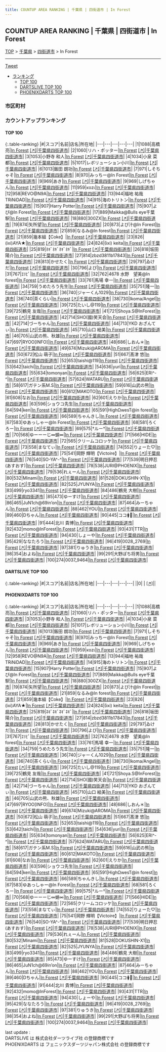 ```yaml
---
title: COUNTUP AREA RANKING | 千葉県 | 四街道市 | In Forest
---
```

## COUNTUP AREA RANKING | 千葉県 | 四街道市 | In Forest

[TOP](/darts/rank/) > [千葉県](/darts/rank/千葉県/) > [四街道市](/darts/rank/千葉県/四街道市/) > In Forest

___

<a href="https://twitter.com/share?ref_src=twsrc%5Etfw" data-text="COUNTUP AREA RANKING | 千葉県四街道市In Forest" class="twitter-share-button" data-hashtags="DARTSLIVE,PHOENIXDARTS,darts,ダーツ" data-show-count="false">Tweet</a>

* [ランキング](#カウントアップランキング)
    * [TOP 100](#top-100)
    * [DARTSLIVE TOP 100](#dartslive-top-100)
    * [PHOENIXDARTS TOP 100](#phoenixdarts-top-100)

### 市区町村

<ul>

</ul>

### カウントアップランキング

#### TOP 100



{:.table-ranking}
|#|スコア|名前|店名|所在地|
|---|---|---|---|---|
|1|1088|<span class="rank-name-pd"><span class="pro-icon-pd"></span>高橋  亮</span>|<a href="/darts/rank/shops/9946.html">In Forest</a> <a href="https://vs.phoenixdarts.com/jp/shop/shopDetailInfo/s_9946?s_seq=9946">[↗]</a>|<a href="/darts/rank/千葉県/四街道市">千葉県四街道市</a>|
|2|1060|<span class="rank-name-pd">リハ・ポッター</span>|<a href="/darts/rank/shops/9946.html">In Forest</a> <a href="https://vs.phoenixdarts.com/jp/shop/shopDetailInfo/s_9946?s_seq=9946">[↗]</a>|<a href="/darts/rank/千葉県/四街道市">千葉県四街道市</a>|
|3|1053|<span class="rank-name-pd"><span class="pro-icon-pd"></span>小野寺 和人</span>|<a href="/darts/rank/shops/9946.html">In Forest</a> <a href="https://vs.phoenixdarts.com/jp/shop/shopDetailInfo/s_9946?s_seq=9946">[↗]</a>|<a href="/darts/rank/千葉県/四街道市">千葉県四街道市</a>|
|4|1034|<span class="rank-name-pd"><span class="pro-icon-pd"></span>小泉 菜都</span>|<a href="/darts/rank/shops/9946.html">In Forest</a> <a href="https://vs.phoenixdarts.com/jp/shop/shopDetailInfo/s_9946?s_seq=9946">[↗]</a>|<a href="/darts/rank/千葉県/四街道市">千葉県四街道市</a>|
|5|1017|<span class="rank-name-pd">レボリューション小川</span>|<a href="/darts/rank/shops/9946.html">In Forest</a> <a href="https://vs.phoenixdarts.com/jp/shop/shopDetailInfo/s_9946?s_seq=9946">[↗]</a>|<a href="/darts/rank/千葉県/四街道市">千葉県四街道市</a>|
|6|1013|<span class="rank-name-pd"><span class="pro-icon-pd"></span>飯田 朗功</span>|<a href="/darts/rank/shops/9946.html">In Forest</a> <a href="https://vs.phoenixdarts.com/jp/shop/shopDetailInfo/s_9946?s_seq=9946">[↗]</a>|<a href="/darts/rank/千葉県/四街道市">千葉県四街道市</a>|
|7|971|<span class="rank-name-pd">しそちゃそ</span>|<a href="/darts/rank/shops/9946.html">In Forest</a> <a href="https://vs.phoenixdarts.com/jp/shop/shopDetailInfo/s_9946?s_seq=9946">[↗]</a>|<a href="/darts/rank/千葉県/四街道市">千葉県四街道市</a>|
|8|970|<span class="rank-name-pd">みっちー@In Forest</span>|<a href="/darts/rank/shops/9946.html">In Forest</a> <a href="https://vs.phoenixdarts.com/jp/shop/shopDetailInfo/s_9946?s_seq=9946">[↗]</a>|<a href="/darts/rank/千葉県/四街道市">千葉県四街道市</a>|
|9|969|<span class="rank-name-pd">あき</span>|<a href="/darts/rank/shops/9946.html">In Forest</a> <a href="https://vs.phoenixdarts.com/jp/shop/shopDetailInfo/s_9946?s_seq=9946">[↗]</a>|<a href="/darts/rank/千葉県/四街道市">千葉県四街道市</a>|
|9|969|<span class="rank-name-pd">しげちゃん</span>|<a href="/darts/rank/shops/9946.html">In Forest</a> <a href="https://vs.phoenixdarts.com/jp/shop/shopDetailInfo/s_9946?s_seq=9946">[↗]</a>|<a href="/darts/rank/千葉県/四街道市">千葉県四街道市</a>|
|11|959|<span class="rank-name-pd">κοzι</span>|<a href="/darts/rank/shops/9946.html">In Forest</a> <a href="https://vs.phoenixdarts.com/jp/shop/shopDetailInfo/s_9946?s_seq=9946">[↗]</a>|<a href="/darts/rank/千葉県/四街道市">千葉県四街道市</a>|
|12|958|<span class="rank-name-pd">REVO@N9A</span>|<a href="/darts/rank/shops/9946.html">In Forest</a> <a href="https://vs.phoenixdarts.com/jp/shop/shopDetailInfo/s_9946?s_seq=9946">[↗]</a>|<a href="/darts/rank/千葉県/四街道市">千葉県四街道市</a>|
|13|944|<span class="rank-name-pd">福地 祐哉 TRiNiDAD</span>|<a href="/darts/rank/shops/9946.html">In Forest</a> <a href="https://vs.phoenixdarts.com/jp/shop/shopDetailInfo/s_9946?s_seq=9946">[↗]</a>|<a href="/darts/rank/千葉県/四街道市">千葉県四街道市</a>|
|14|915|<span class="rank-name-pd">海のトリトン</span>|<a href="/darts/rank/shops/9946.html">In Forest</a> <a href="https://vs.phoenixdarts.com/jp/shop/shopDetailInfo/s_9946?s_seq=9946">[↗]</a>|<a href="/darts/rank/千葉県/四街道市">千葉県四街道市</a>|
|15|907|<span class="rank-name-pd">Harry Potter</span>|<a href="/darts/rank/shops/9946.html">In Forest</a> <a href="https://vs.phoenixdarts.com/jp/shop/shopDetailInfo/s_9946?s_seq=9946">[↗]</a>|<a href="/darts/rank/千葉県/四街道市">千葉県四街道市</a>|
|15|907|<span class="rank-name-pd">よぴ@In Forest</span>|<a href="/darts/rank/shops/9946.html">In Forest</a> <a href="https://vs.phoenixdarts.com/jp/shop/shopDetailInfo/s_9946?s_seq=9946">[↗]</a>|<a href="/darts/rank/千葉県/四街道市">千葉県四街道市</a>|
|17|889|<span class="rank-name-pd">Maikka@Bulls eye千葉駅</span>|<a href="/darts/rank/shops/9946.html">In Forest</a> <a href="https://vs.phoenixdarts.com/jp/shop/shopDetailInfo/s_9946?s_seq=9946">[↗]</a>|<a href="/darts/rank/千葉県/四街道市">千葉県四街道市</a>|
|18|880|<span class="rank-name-pd">300ZX</span>|<a href="/darts/rank/shops/9946.html">In Forest</a> <a href="https://vs.phoenixdarts.com/jp/shop/shopDetailInfo/s_9946?s_seq=9946">[↗]</a>|<a href="/darts/rank/千葉県/四街道市">千葉県四街道市</a>|
|19|874|<span class="rank-name-pd">矢所望</span>|<a href="/darts/rank/shops/9946.html">In Forest</a> <a href="https://vs.phoenixdarts.com/jp/shop/shopDetailInfo/s_9946?s_seq=9946">[↗]</a>|<a href="/darts/rank/千葉県/四街道市">千葉県四街道市</a>|
|20|873|<span class="rank-name-pd">よぴ汁@In Forest</span>|<a href="/darts/rank/shops/9946.html">In Forest</a> <a href="https://vs.phoenixdarts.com/jp/shop/shopDetailInfo/s_9946?s_seq=9946">[↗]</a>|<a href="/darts/rank/千葉県/四街道市">千葉県四街道市</a>|
|21|859|<span class="rank-name-pd">なるみ@In forest</span>|<a href="/darts/rank/shops/9946.html">In Forest</a> <a href="https://vs.phoenixdarts.com/jp/shop/shopDetailInfo/s_9946?s_seq=9946">[↗]</a>|<a href="/darts/rank/千葉県/四街道市">千葉県四街道市</a>|
|21|859|<span class="rank-name-pd">幾本組【Coke】</span>|<a href="/darts/rank/shops/9946.html">In Forest</a> <a href="https://vs.phoenixdarts.com/jp/shop/shopDetailInfo/s_9946?s_seq=9946">[↗]</a>|<a href="/darts/rank/千葉県/四街道市">千葉県四街道市</a>|
|23|826|<span class="rank-name-pd">(ixi)AYA★</span>|<a href="/darts/rank/shops/9946.html">In Forest</a> <a href="https://vs.phoenixdarts.com/jp/shop/shopDetailInfo/s_9946?s_seq=9946">[↗]</a>|<a href="/darts/rank/千葉県/四街道市">千葉県四街道市</a>|
|24|824|<span class="rank-name-pd">(ixi) keita</span>|<a href="/darts/rank/shops/9946.html">In Forest</a> <a href="https://vs.phoenixdarts.com/jp/shop/shopDetailInfo/s_9946?s_seq=9946">[↗]</a>|<a href="/darts/rank/千葉県/四街道市">千葉県四街道市</a>|
|25|819|<span class="rank-name-pd">ﾈｷﾞﾈｷﾞﾈｷﾞﾈｷﾞ</span>|<a href="/darts/rank/shops/9946.html">In Forest</a> <a href="https://vs.phoenixdarts.com/jp/shop/shopDetailInfo/s_9946?s_seq=9946">[↗]</a>|<a href="/darts/rank/千葉県/四街道市">千葉県四街道市</a>|
|26|818|<span class="rank-name-pd"><span class="pro-icon-pd"></span>坂田 陽介</span>|<a href="/darts/rank/shops/9946.html">In Forest</a> <a href="https://vs.phoenixdarts.com/jp/shop/shopDetailInfo/s_9946?s_seq=9946">[↗]</a>|<a href="/darts/rank/千葉県/四街道市">千葉県四街道市</a>|
|27|814|<span class="rank-name-pd">zbzd3811b17843</span>|<a href="/darts/rank/shops/9946.html">In Forest</a> <a href="https://vs.phoenixdarts.com/jp/shop/shopDetailInfo/s_9946?s_seq=9946">[↗]</a>|<a href="/darts/rank/千葉県/四街道市">千葉県四街道市</a>|
|28|813|<span class="rank-name-pd">かせたく</span>|<a href="/darts/rank/shops/9946.html">In Forest</a> <a href="https://vs.phoenixdarts.com/jp/shop/shopDetailInfo/s_9946?s_seq=9946">[↗]</a>|<a href="/darts/rank/千葉県/四街道市">千葉県四街道市</a>|
|29|797|<span class="rank-name-pd">ゐけだ</span>|<a href="/darts/rank/shops/9946.html">In Forest</a> <a href="https://vs.phoenixdarts.com/jp/shop/shopDetailInfo/s_9946?s_seq=9946">[↗]</a>|<a href="/darts/rank/千葉県/四街道市">千葉県四街道市</a>|
|30|796|<span class="rank-name-pd">よぴ</span>|<a href="/darts/rank/shops/9946.html">In Forest</a> <a href="https://vs.phoenixdarts.com/jp/shop/shopDetailInfo/s_9946?s_seq=9946">[↗]</a>|<a href="/darts/rank/千葉県/四街道市">千葉県四街道市</a>|
|31|767|<span class="rank-name-pd">ｴﾘﾋﾟ</span>|<a href="/darts/rank/shops/9946.html">In Forest</a> <a href="https://vs.phoenixdarts.com/jp/shop/shopDetailInfo/s_9946?s_seq=9946">[↗]</a>|<a href="/darts/rank/千葉県/四街道市">千葉県四街道市</a>|
|32|762|<span class="rank-name-pd">4678 水野　望美@In forest</span>|<a href="/darts/rank/shops/9946.html">In Forest</a> <a href="https://vs.phoenixdarts.com/jp/shop/shopDetailInfo/s_9946?s_seq=9946">[↗]</a>|<a href="/darts/rank/千葉県/四街道市">千葉県四街道市</a>|
|33|761|<span class="rank-name-pd">馬場 幸一</span>|<a href="/darts/rank/shops/9946.html">In Forest</a> <a href="https://vs.phoenixdarts.com/jp/shop/shopDetailInfo/s_9946?s_seq=9946">[↗]</a>|<a href="/darts/rank/千葉県/四街道市">千葉県四街道市</a>|
|34|759|<span class="rank-name-pd">うめたろう先生</span>|<a href="/darts/rank/shops/9946.html">In Forest</a> <a href="https://vs.phoenixdarts.com/jp/shop/shopDetailInfo/s_9946?s_seq=9946">[↗]</a>|<a href="/darts/rank/千葉県/四街道市">千葉県四街道市</a>|
|35|751|<span class="rank-name-pd">隆一</span>|<a href="/darts/rank/shops/9946.html">In Forest</a> <a href="https://vs.phoenixdarts.com/jp/shop/shopDetailInfo/s_9946?s_seq=9946">[↗]</a>|<a href="/darts/rank/千葉県/四街道市">千葉県四街道市</a>|
|36|740|<span class="rank-name-pd">ジャーくん1029</span>|<a href="/darts/rank/shops/9946.html">In Forest</a> <a href="https://vs.phoenixdarts.com/jp/shop/shopDetailInfo/s_9946?s_seq=9946">[↗]</a>|<a href="/darts/rank/千葉県/四街道市">千葉県四街道市</a>|
|36|740|<span class="rank-name-pd">茶くらい</span>|<a href="/darts/rank/shops/9946.html">In Forest</a> <a href="https://vs.phoenixdarts.com/jp/shop/shopDetailInfo/s_9946?s_seq=9946">[↗]</a>|<a href="/darts/rank/千葉県/四街道市">千葉県四街道市</a>|
|38|730|<span class="rank-name-pd">Ikoma/Angel</span>|<a href="/darts/rank/shops/9946.html">In Forest</a> <a href="https://vs.phoenixdarts.com/jp/shop/shopDetailInfo/s_9946?s_seq=9946">[↗]</a>|<a href="/darts/rank/千葉県/四街道市">千葉県四街道市</a>|
|39|725|<span class="rank-name-pd">たいし@119</span>|<a href="/darts/rank/shops/9946.html">In Forest</a> <a href="https://vs.phoenixdarts.com/jp/shop/shopDetailInfo/s_9946?s_seq=9946">[↗]</a>|<a href="/darts/rank/千葉県/四街道市">千葉県四街道市</a>|
|39|725|<span class="rank-name-pd">鶴見 友哉</span>|<a href="/darts/rank/shops/9946.html">In Forest</a> <a href="https://vs.phoenixdarts.com/jp/shop/shopDetailInfo/s_9946?s_seq=9946">[↗]</a>|<a href="/darts/rank/千葉県/四街道市">千葉県四街道市</a>|
|41|721|<span class="rank-name-pd">Shoya.S@InForest</span>|<a href="/darts/rank/shops/9946.html">In Forest</a> <a href="https://vs.phoenixdarts.com/jp/shop/shopDetailInfo/s_9946?s_seq=9946">[↗]</a>|<a href="/darts/rank/千葉県/四街道市">千葉県四街道市</a>|
|42|714|<span class="rank-name-pd">SHO(國)笑天会</span>|<a href="/darts/rank/shops/9946.html">In Forest</a> <a href="https://vs.phoenixdarts.com/jp/shop/shopDetailInfo/s_9946?s_seq=9946">[↗]</a>|<a href="/darts/rank/千葉県/四街道市">千葉県四街道市</a>|
|42|714|<span class="rank-name-pd">づーちゃん</span>|<a href="/darts/rank/shops/9946.html">In Forest</a> <a href="https://vs.phoenixdarts.com/jp/shop/shopDetailInfo/s_9946?s_seq=9946">[↗]</a>|<a href="/darts/rank/千葉県/四街道市">千葉県四街道市</a>|
|44|713|<span class="rank-name-pd">YKD おざんてぃ</span>|<a href="/darts/rank/shops/9946.html">In Forest</a> <a href="https://vs.phoenixdarts.com/jp/shop/shopDetailInfo/s_9946?s_seq=9946">[↗]</a>|<a href="/darts/rank/千葉県/四街道市">千葉県四街道市</a>|
|45|710|<span class="rank-name-pd">山口 絵美</span>|<a href="/darts/rank/shops/9946.html">In Forest</a> <a href="https://vs.phoenixdarts.com/jp/shop/shopDetailInfo/s_9946?s_seq=9946">[↗]</a>|<a href="/darts/rank/千葉県/四街道市">千葉県四街道市</a>|
|46|705|<span class="rank-name-pd">山武の熊、秋雄</span>|<a href="/darts/rank/shops/9946.html">In Forest</a> <a href="https://vs.phoenixdarts.com/jp/shop/shopDetailInfo/s_9946?s_seq=9946">[↗]</a>|<a href="/darts/rank/千葉県/四街道市">千葉県四街道市</a>|
|47|697|<span class="rank-name-pd">RYOO[INFO]</span>|<a href="/darts/rank/shops/9946.html">In Forest</a> <a href="https://vs.phoenixdarts.com/jp/shop/shopDetailInfo/s_9946?s_seq=9946">[↗]</a>|<a href="/darts/rank/千葉県/四街道市">千葉県四街道市</a>|
|48|686|<span class="rank-name-pd">しおん＊</span>|<a href="/darts/rank/shops/9946.html">In Forest</a> <a href="https://vs.phoenixdarts.com/jp/shop/shopDetailInfo/s_9946?s_seq=9946">[↗]</a>|<a href="/darts/rank/千葉県/四街道市">千葉県四街道市</a>|
|49|674|<span class="rank-name-pd">Mizuki@AROMA</span>|<a href="/darts/rank/shops/9946.html">In Forest</a> <a href="https://vs.phoenixdarts.com/jp/shop/shopDetailInfo/s_9946?s_seq=9946">[↗]</a>|<a href="/darts/rank/千葉県/四街道市">千葉県四街道市</a>|
|50|672|<span class="rank-name-pd"><span class="pro-icon-pd"></span>松山 萌子</span>|<a href="/darts/rank/shops/9946.html">In Forest</a> <a href="https://vs.phoenixdarts.com/jp/shop/shopDetailInfo/s_9946?s_seq=9946">[↗]</a>|<a href="/darts/rank/千葉県/四街道市">千葉県四街道市</a>|
|51|667|<span class="rank-name-pd"><span class="pro-icon-pd"></span>髙津 悠</span>|<a href="/darts/rank/shops/9946.html">In Forest</a> <a href="https://vs.phoenixdarts.com/jp/shop/shopDetailInfo/s_9946?s_seq=9946">[↗]</a>|<a href="/darts/rank/千葉県/四街道市">千葉県四街道市</a>|
|52|653|<span class="rank-name-pd">taishi@119</span>|<a href="/darts/rank/shops/9946.html">In Forest</a> <a href="https://vs.phoenixdarts.com/jp/shop/shopDetailInfo/s_9946?s_seq=9946">[↗]</a>|<a href="/darts/rank/千葉県/四街道市">千葉県四街道市</a>|
|53|642|<span class="rank-name-pd">taichi</span>|<a href="/darts/rank/shops/9946.html">In Forest</a> <a href="https://vs.phoenixdarts.com/jp/shop/shopDetailInfo/s_9946?s_seq=9946">[↗]</a>|<a href="/darts/rank/千葉県/四街道市">千葉県四街道市</a>|
|54|636|<span class="rank-name-pd">yuri</span>|<a href="/darts/rank/shops/9946.html">In Forest</a> <a href="https://vs.phoenixdarts.com/jp/shop/shopDetailInfo/s_9946?s_seq=9946">[↗]</a>|<a href="/darts/rank/千葉県/四街道市">千葉県四街道市</a>|
|55|634|<span class="rank-name-pd">tomonyan</span>|<a href="/darts/rank/shops/9946.html">In Forest</a> <a href="https://vs.phoenixdarts.com/jp/shop/shopDetailInfo/s_9946?s_seq=9946">[↗]</a>|<a href="/darts/rank/千葉県/四街道市">千葉県四街道市</a>|
|56|625|<span class="rank-name-pd">ERI^-^</span>|<a href="/darts/rank/shops/9946.html">In Forest</a> <a href="https://vs.phoenixdarts.com/jp/shop/shopDetailInfo/s_9946?s_seq=9946">[↗]</a>|<a href="/darts/rank/千葉県/四街道市">千葉県四街道市</a>|
|57|624|<span class="rank-name-pd">WATARU</span>|<a href="/darts/rank/shops/9946.html">In Forest</a> <a href="https://vs.phoenixdarts.com/jp/shop/shopDetailInfo/s_9946?s_seq=9946">[↗]</a>|<a href="/darts/rank/千葉県/四街道市">千葉県四街道市</a>|
|58|617|<span class="rank-name-pd">ガテン系M.S</span>|<a href="/darts/rank/shops/9946.html">In Forest</a> <a href="https://vs.phoenixdarts.com/jp/shop/shopDetailInfo/s_9946?s_seq=9946">[↗]</a>|<a href="/darts/rank/千葉県/四街道市">千葉県四街道市</a>|
|59|616|<span class="rank-name-pd">山武の熊</span>|<a href="/darts/rank/shops/9946.html">In Forest</a> <a href="https://vs.phoenixdarts.com/jp/shop/shopDetailInfo/s_9946?s_seq=9946">[↗]</a>|<a href="/darts/rank/千葉県/四街道市">千葉県四街道市</a>|
|60|612|<span class="rank-name-pd">MAKOTO</span>|<a href="/darts/rank/shops/9946.html">In Forest</a> <a href="https://vs.phoenixdarts.com/jp/shop/shopDetailInfo/s_9946?s_seq=9946">[↗]</a>|<a href="/darts/rank/千葉県/四街道市">千葉県四街道市</a>|
|61|608|<span class="rank-name-pd">なお</span>|<a href="/darts/rank/shops/9946.html">In Forest</a> <a href="https://vs.phoenixdarts.com/jp/shop/shopDetailInfo/s_9946?s_seq=9946">[↗]</a>|<a href="/darts/rank/千葉県/四街道市">千葉県四街道市</a>|
|62|601|<span class="rank-name-pd">えりか</span>|<a href="/darts/rank/shops/9946.html">In Forest</a> <a href="https://vs.phoenixdarts.com/jp/shop/shopDetailInfo/s_9946?s_seq=9946">[↗]</a>|<a href="/darts/rank/千葉県/四街道市">千葉県四街道市</a>|
|63|596|<span class="rank-name-pd">ショウコ先生</span>|<a href="/darts/rank/shops/9946.html">In Forest</a> <a href="https://vs.phoenixdarts.com/jp/shop/shopDetailInfo/s_9946?s_seq=9946">[↗]</a>|<a href="/darts/rank/千葉県/四街道市">千葉県四街道市</a>|
|64|594|<span class="rank-name-pd">ken</span>|<a href="/darts/rank/shops/9946.html">In Forest</a> <a href="https://vs.phoenixdarts.com/jp/shop/shopDetailInfo/s_9946?s_seq=9946">[↗]</a>|<a href="/darts/rank/千葉県/四街道市">千葉県四街道市</a>|
|65|591|<span class="rank-name-pd">HighΩwesT@in forest</span>|<a href="/darts/rank/shops/9946.html">In Forest</a> <a href="https://vs.phoenixdarts.com/jp/shop/shopDetailInfo/s_9946?s_seq=9946">[↗]</a>|<a href="/darts/rank/千葉県/四街道市">千葉県四街道市</a>|
|66|589|<span class="rank-name-pd">ちゃんきし</span>|<a href="/darts/rank/shops/9946.html">In Forest</a> <a href="https://vs.phoenixdarts.com/jp/shop/shopDetailInfo/s_9946?s_seq=9946">[↗]</a>|<a href="/darts/rank/千葉県/四街道市">千葉県四街道市</a>|
|67|583|<span class="rank-name-pd">ゆあっしゃー@In Forest</span>|<a href="/darts/rank/shops/9946.html">In Forest</a> <a href="https://vs.phoenixdarts.com/jp/shop/shopDetailInfo/s_9946?s_seq=9946">[↗]</a>|<a href="/darts/rank/千葉県/四街道市">千葉県四街道市</a>|
|68|581|<span class="rank-name-pd">ろくろー</span>|<a href="/darts/rank/shops/9946.html">In Forest</a> <a href="https://vs.phoenixdarts.com/jp/shop/shopDetailInfo/s_9946?s_seq=9946">[↗]</a>|<a href="/darts/rank/千葉県/四街道市">千葉県四街道市</a>|
|69|575|<span class="rank-name-pd">†ルー†</span>|<a href="/darts/rank/shops/9946.html">In Forest</a> <a href="https://vs.phoenixdarts.com/jp/shop/shopDetailInfo/s_9946?s_seq=9946">[↗]</a>|<a href="/darts/rank/千葉県/四街道市">千葉県四街道市</a>|
|70|568|<span class="rank-name-pd">ゆーーーじ∞蛸∞</span>|<a href="/darts/rank/shops/9946.html">In Forest</a> <a href="https://vs.phoenixdarts.com/jp/shop/shopDetailInfo/s_9946?s_seq=9946">[↗]</a>|<a href="/darts/rank/千葉県/四街道市">千葉県四街道市</a>|
|71|566|<span class="rank-name-pd">HIDE</span>|<a href="/darts/rank/shops/9946.html">In Forest</a> <a href="https://vs.phoenixdarts.com/jp/shop/shopDetailInfo/s_9946?s_seq=9946">[↗]</a>|<a href="/darts/rank/千葉県/四街道市">千葉県四街道市</a>|
|72|565|<span class="rank-name-pd">クリームコロッケ</span>|<a href="/darts/rank/shops/9946.html">In Forest</a> <a href="https://vs.phoenixdarts.com/jp/shop/shopDetailInfo/s_9946?s_seq=9946">[↗]</a>|<a href="/darts/rank/千葉県/四街道市">千葉県四街道市</a>|
|73|558|<span class="rank-name-pd">まなてぃ</span>|<a href="/darts/rank/shops/9946.html">In Forest</a> <a href="https://vs.phoenixdarts.com/jp/shop/shopDetailInfo/s_9946?s_seq=9946">[↗]</a>|<a href="/darts/rank/千葉県/四街道市">千葉県四街道市</a>|
|74|552|<span class="rank-name-pd">りょーた♡</span>|<a href="/darts/rank/shops/9946.html">In Forest</a> <a href="https://vs.phoenixdarts.com/jp/shop/shopDetailInfo/s_9946?s_seq=9946">[↗]</a>|<a href="/darts/rank/千葉県/四街道市">千葉県四街道市</a>|
|75|541|<span class="rank-name-pd">岡野 輝明【Victoire】</span>|<a href="/darts/rank/shops/9946.html">In Forest</a> <a href="https://vs.phoenixdarts.com/jp/shop/shopDetailInfo/s_9946?s_seq=9946">[↗]</a>|<a href="/darts/rank/千葉県/四街道市">千葉県四街道市</a>|
|76|540|<span class="rank-name-pd">SO-YA^-^</span>|<a href="/darts/rank/shops/9946.html">In Forest</a> <a href="https://vs.phoenixdarts.com/jp/shop/shopDetailInfo/s_9946?s_seq=9946">[↗]</a>|<a href="/darts/rank/千葉県/四街道市">千葉県四街道市</a>|
|77|539|<span class="rank-name-pd">明日押忍(あすおす)</span>|<a href="/darts/rank/shops/9946.html">In Forest</a> <a href="https://vs.phoenixdarts.com/jp/shop/shopDetailInfo/s_9946?s_seq=9946">[↗]</a>|<a href="/darts/rank/千葉県/四街道市">千葉県四街道市</a>|
|78|538|<span class="rank-name-pd">JURI@PHOENIX</span>|<a href="/darts/rank/shops/9946.html">In Forest</a> <a href="https://vs.phoenixdarts.com/jp/shop/shopDetailInfo/s_9946?s_seq=9946">[↗]</a>|<a href="/darts/rank/千葉県/四街道市">千葉県四街道市</a>|
|79|536|<span class="rank-name-pd">れぇーん</span>|<a href="/darts/rank/shops/9946.html">In Forest</a> <a href="https://vs.phoenixdarts.com/jp/shop/shopDetailInfo/s_9946?s_seq=9946">[↗]</a>|<a href="/darts/rank/千葉県/四街道市">千葉県四街道市</a>|
|80|532|<span class="rank-name-pd">Minami</span>|<a href="/darts/rank/shops/9946.html">In Forest</a> <a href="https://vs.phoenixdarts.com/jp/shop/shopDetailInfo/s_9946?s_seq=9946">[↗]</a>|<a href="/darts/rank/千葉県/四街道市">千葉県四街道市</a>|
|81|528|<span class="rank-name-pd">DOKUSHIN-X1</span>|<a href="/darts/rank/shops/9946.html">In Forest</a> <a href="https://vs.phoenixdarts.com/jp/shop/shopDetailInfo/s_9946?s_seq=9946">[↗]</a>|<a href="/darts/rank/千葉県/四街道市">千葉県四街道市</a>|
|82|525|<span class="rank-name-pd">JYUNYA</span>|<a href="/darts/rank/shops/9946.html">In Forest</a> <a href="https://vs.phoenixdarts.com/jp/shop/shopDetailInfo/s_9946?s_seq=9946">[↗]</a>|<a href="/darts/rank/千葉県/四街道市">千葉県四街道市</a>|
|83|499|<span class="rank-name-pd">ryo3341</span>|<a href="/darts/rank/shops/9946.html">In Forest</a> <a href="https://vs.phoenixdarts.com/jp/shop/shopDetailInfo/s_9946?s_seq=9946">[↗]</a>|<a href="/darts/rank/千葉県/四街道市">千葉県四街道市</a>|
|84|486|<span class="rank-name-pd"><span class="pro-icon-pd"></span>鶴見 大樹</span>|<a href="/darts/rank/shops/9946.html">In Forest</a> <a href="https://vs.phoenixdarts.com/jp/shop/shopDetailInfo/s_9946?s_seq=9946">[↗]</a>|<a href="/darts/rank/千葉県/四街道市">千葉県四街道市</a>|
|85|473|<span class="rank-name-pd">ゆーすけ</span>|<a href="/darts/rank/shops/9946.html">In Forest</a> <a href="https://vs.phoenixdarts.com/jp/shop/shopDetailInfo/s_9946?s_seq=9946">[↗]</a>|<a href="/darts/rank/千葉県/四街道市">千葉県四街道市</a>|
|86|465|<span class="rank-name-pd">JuN1ch@69in’on</span>|<a href="/darts/rank/shops/9946.html">In Forest</a> <a href="https://vs.phoenixdarts.com/jp/shop/shopDetailInfo/s_9946?s_seq=9946">[↗]</a>|<a href="/darts/rank/千葉県/四街道市">千葉県四街道市</a>|
|87|464|<span class="rank-name-pd">みーちゃん</span>|<a href="/darts/rank/shops/9946.html">In Forest</a> <a href="https://vs.phoenixdarts.com/jp/shop/shopDetailInfo/s_9946?s_seq=9946">[↗]</a>|<a href="/darts/rank/千葉県/四街道市">千葉県四街道市</a>|
|88|462|<span class="rank-name-pd">YOU</span>|<a href="/darts/rank/shops/9946.html">In Forest</a> <a href="https://vs.phoenixdarts.com/jp/shop/shopDetailInfo/s_9946?s_seq=9946">[↗]</a>|<a href="/darts/rank/千葉県/四街道市">千葉県四街道市</a>|
|89|460|<span class="rank-name-pd">Dちゃん</span>|<a href="/darts/rank/shops/9946.html">In Forest</a> <a href="https://vs.phoenixdarts.com/jp/shop/shopDetailInfo/s_9946?s_seq=9946">[↗]</a>|<a href="/darts/rank/千葉県/四街道市">千葉県四街道市</a>|
|90|445|<span class="rank-name-pd">ココ🚺🤮</span>|<a href="/darts/rank/shops/9946.html">In Forest</a> <a href="https://vs.phoenixdarts.com/jp/shop/shopDetailInfo/s_9946?s_seq=9946">[↗]</a>|<a href="/darts/rank/千葉県/四街道市">千葉県四街道市</a>|
|91|444|<span class="rank-name-pd">北川 貴博</span>|<a href="/darts/rank/shops/9946.html">In Forest</a> <a href="https://vs.phoenixdarts.com/jp/shop/shopDetailInfo/s_9946?s_seq=9946">[↗]</a>|<a href="/darts/rank/千葉県/四街道市">千葉県四街道市</a>|
|92|432|<span class="rank-name-pd">momo@InForest</span>|<a href="/darts/rank/shops/9946.html">In Forest</a> <a href="https://vs.phoenixdarts.com/jp/shop/shopDetailInfo/s_9946?s_seq=9946">[↗]</a>|<a href="/darts/rank/千葉県/四街道市">千葉県四街道市</a>|
|93|431|<span class="rank-name-pd">TTR</span>|<a href="/darts/rank/shops/9946.html">In Forest</a> <a href="https://vs.phoenixdarts.com/jp/shop/shopDetailInfo/s_9946?s_seq=9946">[↗]</a>|<a href="/darts/rank/千葉県/四街道市">千葉県四街道市</a>|
|94|430|<span class="rank-name-pd">しょーや</span>|<a href="/darts/rank/shops/9946.html">In Forest</a> <a href="https://vs.phoenixdarts.com/jp/shop/shopDetailInfo/s_9946?s_seq=9946">[↗]</a>|<a href="/darts/rank/千葉県/四街道市">千葉県四街道市</a>|
|95|429|<span class="rank-name-pd">ななたろう</span>|<a href="/darts/rank/shops/9946.html">In Forest</a> <a href="https://vs.phoenixdarts.com/jp/shop/shopDetailInfo/s_9946?s_seq=9946">[↗]</a>|<a href="/darts/rank/千葉県/四街道市">千葉県四街道市</a>|
|96|419|<span class="rank-name-pd">0028_2769</span>|<a href="/darts/rank/shops/9946.html">In Forest</a> <a href="https://vs.phoenixdarts.com/jp/shop/shopDetailInfo/s_9946?s_seq=9946">[↗]</a>|<a href="/darts/rank/千葉県/四街道市">千葉県四街道市</a>|
|97|381|<span class="rank-name-pd">りゅうき</span>|<a href="/darts/rank/shops/9946.html">In Forest</a> <a href="https://vs.phoenixdarts.com/jp/shop/shopDetailInfo/s_9946?s_seq=9946">[↗]</a>|<a href="/darts/rank/千葉県/四街道市">千葉県四街道市</a>|
|98|354|<span class="rank-name-pd">およね</span>|<a href="/darts/rank/shops/9946.html">In Forest</a> <a href="https://vs.phoenixdarts.com/jp/shop/shopDetailInfo/s_9946?s_seq=9946">[↗]</a>|<a href="/darts/rank/千葉県/四街道市">千葉県四街道市</a>|
|99|291|<span class="rank-name-pd">大野ぽち将男</span>|<a href="/darts/rank/shops/9946.html">In Forest</a> <a href="https://vs.phoenixdarts.com/jp/shop/shopDetailInfo/s_9946?s_seq=9946">[↗]</a>|<a href="/darts/rank/千葉県/四街道市">千葉県四街道市</a>|
|100|274|<span class="rank-name-pd">0037_9464</span>|<a href="/darts/rank/shops/9946.html">In Forest</a> <a href="https://vs.phoenixdarts.com/jp/shop/shopDetailInfo/s_9946?s_seq=9946">[↗]</a>|<a href="/darts/rank/千葉県/四街道市">千葉県四街道市</a>|


#### DARTSLIVE TOP 100



{:.table-ranking}
|#|スコア|名前|店名|所在地|
|---|---|---|---|---|
||0|<span class="rank-name-dl"> </span>|<a href="/darts/rank/shops/.html"></a> <a href="">[↗]</a>|<a href="/darts/rank//"></a>|


#### PHOENIXDARTS TOP 100



{:.table-ranking}
|#|スコア|名前|店名|所在地|
|---|---|---|---|---|
|1|1088|<span class="rank-name-pd"><span class="pro-icon-pd"></span>高橋  亮</span>|<a href="/darts/rank/shops/9946.html">In Forest</a> <a href="https://vs.phoenixdarts.com/jp/shop/shopDetailInfo/s_9946?s_seq=9946">[↗]</a>|<a href="/darts/rank/千葉県/四街道市">千葉県四街道市</a>|
|2|1060|<span class="rank-name-pd">リハ・ポッター</span>|<a href="/darts/rank/shops/9946.html">In Forest</a> <a href="https://vs.phoenixdarts.com/jp/shop/shopDetailInfo/s_9946?s_seq=9946">[↗]</a>|<a href="/darts/rank/千葉県/四街道市">千葉県四街道市</a>|
|3|1053|<span class="rank-name-pd"><span class="pro-icon-pd"></span>小野寺 和人</span>|<a href="/darts/rank/shops/9946.html">In Forest</a> <a href="https://vs.phoenixdarts.com/jp/shop/shopDetailInfo/s_9946?s_seq=9946">[↗]</a>|<a href="/darts/rank/千葉県/四街道市">千葉県四街道市</a>|
|4|1034|<span class="rank-name-pd"><span class="pro-icon-pd"></span>小泉 菜都</span>|<a href="/darts/rank/shops/9946.html">In Forest</a> <a href="https://vs.phoenixdarts.com/jp/shop/shopDetailInfo/s_9946?s_seq=9946">[↗]</a>|<a href="/darts/rank/千葉県/四街道市">千葉県四街道市</a>|
|5|1017|<span class="rank-name-pd">レボリューション小川</span>|<a href="/darts/rank/shops/9946.html">In Forest</a> <a href="https://vs.phoenixdarts.com/jp/shop/shopDetailInfo/s_9946?s_seq=9946">[↗]</a>|<a href="/darts/rank/千葉県/四街道市">千葉県四街道市</a>|
|6|1013|<span class="rank-name-pd"><span class="pro-icon-pd"></span>飯田 朗功</span>|<a href="/darts/rank/shops/9946.html">In Forest</a> <a href="https://vs.phoenixdarts.com/jp/shop/shopDetailInfo/s_9946?s_seq=9946">[↗]</a>|<a href="/darts/rank/千葉県/四街道市">千葉県四街道市</a>|
|7|971|<span class="rank-name-pd">しそちゃそ</span>|<a href="/darts/rank/shops/9946.html">In Forest</a> <a href="https://vs.phoenixdarts.com/jp/shop/shopDetailInfo/s_9946?s_seq=9946">[↗]</a>|<a href="/darts/rank/千葉県/四街道市">千葉県四街道市</a>|
|8|970|<span class="rank-name-pd">みっちー@In Forest</span>|<a href="/darts/rank/shops/9946.html">In Forest</a> <a href="https://vs.phoenixdarts.com/jp/shop/shopDetailInfo/s_9946?s_seq=9946">[↗]</a>|<a href="/darts/rank/千葉県/四街道市">千葉県四街道市</a>|
|9|969|<span class="rank-name-pd">あき</span>|<a href="/darts/rank/shops/9946.html">In Forest</a> <a href="https://vs.phoenixdarts.com/jp/shop/shopDetailInfo/s_9946?s_seq=9946">[↗]</a>|<a href="/darts/rank/千葉県/四街道市">千葉県四街道市</a>|
|9|969|<span class="rank-name-pd">しげちゃん</span>|<a href="/darts/rank/shops/9946.html">In Forest</a> <a href="https://vs.phoenixdarts.com/jp/shop/shopDetailInfo/s_9946?s_seq=9946">[↗]</a>|<a href="/darts/rank/千葉県/四街道市">千葉県四街道市</a>|
|11|959|<span class="rank-name-pd">κοzι</span>|<a href="/darts/rank/shops/9946.html">In Forest</a> <a href="https://vs.phoenixdarts.com/jp/shop/shopDetailInfo/s_9946?s_seq=9946">[↗]</a>|<a href="/darts/rank/千葉県/四街道市">千葉県四街道市</a>|
|12|958|<span class="rank-name-pd">REVO@N9A</span>|<a href="/darts/rank/shops/9946.html">In Forest</a> <a href="https://vs.phoenixdarts.com/jp/shop/shopDetailInfo/s_9946?s_seq=9946">[↗]</a>|<a href="/darts/rank/千葉県/四街道市">千葉県四街道市</a>|
|13|944|<span class="rank-name-pd">福地 祐哉 TRiNiDAD</span>|<a href="/darts/rank/shops/9946.html">In Forest</a> <a href="https://vs.phoenixdarts.com/jp/shop/shopDetailInfo/s_9946?s_seq=9946">[↗]</a>|<a href="/darts/rank/千葉県/四街道市">千葉県四街道市</a>|
|14|915|<span class="rank-name-pd">海のトリトン</span>|<a href="/darts/rank/shops/9946.html">In Forest</a> <a href="https://vs.phoenixdarts.com/jp/shop/shopDetailInfo/s_9946?s_seq=9946">[↗]</a>|<a href="/darts/rank/千葉県/四街道市">千葉県四街道市</a>|
|15|907|<span class="rank-name-pd">Harry Potter</span>|<a href="/darts/rank/shops/9946.html">In Forest</a> <a href="https://vs.phoenixdarts.com/jp/shop/shopDetailInfo/s_9946?s_seq=9946">[↗]</a>|<a href="/darts/rank/千葉県/四街道市">千葉県四街道市</a>|
|15|907|<span class="rank-name-pd">よぴ@In Forest</span>|<a href="/darts/rank/shops/9946.html">In Forest</a> <a href="https://vs.phoenixdarts.com/jp/shop/shopDetailInfo/s_9946?s_seq=9946">[↗]</a>|<a href="/darts/rank/千葉県/四街道市">千葉県四街道市</a>|
|17|889|<span class="rank-name-pd">Maikka@Bulls eye千葉駅</span>|<a href="/darts/rank/shops/9946.html">In Forest</a> <a href="https://vs.phoenixdarts.com/jp/shop/shopDetailInfo/s_9946?s_seq=9946">[↗]</a>|<a href="/darts/rank/千葉県/四街道市">千葉県四街道市</a>|
|18|880|<span class="rank-name-pd">300ZX</span>|<a href="/darts/rank/shops/9946.html">In Forest</a> <a href="https://vs.phoenixdarts.com/jp/shop/shopDetailInfo/s_9946?s_seq=9946">[↗]</a>|<a href="/darts/rank/千葉県/四街道市">千葉県四街道市</a>|
|19|874|<span class="rank-name-pd">矢所望</span>|<a href="/darts/rank/shops/9946.html">In Forest</a> <a href="https://vs.phoenixdarts.com/jp/shop/shopDetailInfo/s_9946?s_seq=9946">[↗]</a>|<a href="/darts/rank/千葉県/四街道市">千葉県四街道市</a>|
|20|873|<span class="rank-name-pd">よぴ汁@In Forest</span>|<a href="/darts/rank/shops/9946.html">In Forest</a> <a href="https://vs.phoenixdarts.com/jp/shop/shopDetailInfo/s_9946?s_seq=9946">[↗]</a>|<a href="/darts/rank/千葉県/四街道市">千葉県四街道市</a>|
|21|859|<span class="rank-name-pd">なるみ@In forest</span>|<a href="/darts/rank/shops/9946.html">In Forest</a> <a href="https://vs.phoenixdarts.com/jp/shop/shopDetailInfo/s_9946?s_seq=9946">[↗]</a>|<a href="/darts/rank/千葉県/四街道市">千葉県四街道市</a>|
|21|859|<span class="rank-name-pd">幾本組【Coke】</span>|<a href="/darts/rank/shops/9946.html">In Forest</a> <a href="https://vs.phoenixdarts.com/jp/shop/shopDetailInfo/s_9946?s_seq=9946">[↗]</a>|<a href="/darts/rank/千葉県/四街道市">千葉県四街道市</a>|
|23|826|<span class="rank-name-pd">(ixi)AYA★</span>|<a href="/darts/rank/shops/9946.html">In Forest</a> <a href="https://vs.phoenixdarts.com/jp/shop/shopDetailInfo/s_9946?s_seq=9946">[↗]</a>|<a href="/darts/rank/千葉県/四街道市">千葉県四街道市</a>|
|24|824|<span class="rank-name-pd">(ixi) keita</span>|<a href="/darts/rank/shops/9946.html">In Forest</a> <a href="https://vs.phoenixdarts.com/jp/shop/shopDetailInfo/s_9946?s_seq=9946">[↗]</a>|<a href="/darts/rank/千葉県/四街道市">千葉県四街道市</a>|
|25|819|<span class="rank-name-pd">ﾈｷﾞﾈｷﾞﾈｷﾞﾈｷﾞ</span>|<a href="/darts/rank/shops/9946.html">In Forest</a> <a href="https://vs.phoenixdarts.com/jp/shop/shopDetailInfo/s_9946?s_seq=9946">[↗]</a>|<a href="/darts/rank/千葉県/四街道市">千葉県四街道市</a>|
|26|818|<span class="rank-name-pd"><span class="pro-icon-pd"></span>坂田 陽介</span>|<a href="/darts/rank/shops/9946.html">In Forest</a> <a href="https://vs.phoenixdarts.com/jp/shop/shopDetailInfo/s_9946?s_seq=9946">[↗]</a>|<a href="/darts/rank/千葉県/四街道市">千葉県四街道市</a>|
|27|814|<span class="rank-name-pd">zbzd3811b17843</span>|<a href="/darts/rank/shops/9946.html">In Forest</a> <a href="https://vs.phoenixdarts.com/jp/shop/shopDetailInfo/s_9946?s_seq=9946">[↗]</a>|<a href="/darts/rank/千葉県/四街道市">千葉県四街道市</a>|
|28|813|<span class="rank-name-pd">かせたく</span>|<a href="/darts/rank/shops/9946.html">In Forest</a> <a href="https://vs.phoenixdarts.com/jp/shop/shopDetailInfo/s_9946?s_seq=9946">[↗]</a>|<a href="/darts/rank/千葉県/四街道市">千葉県四街道市</a>|
|29|797|<span class="rank-name-pd">ゐけだ</span>|<a href="/darts/rank/shops/9946.html">In Forest</a> <a href="https://vs.phoenixdarts.com/jp/shop/shopDetailInfo/s_9946?s_seq=9946">[↗]</a>|<a href="/darts/rank/千葉県/四街道市">千葉県四街道市</a>|
|30|796|<span class="rank-name-pd">よぴ</span>|<a href="/darts/rank/shops/9946.html">In Forest</a> <a href="https://vs.phoenixdarts.com/jp/shop/shopDetailInfo/s_9946?s_seq=9946">[↗]</a>|<a href="/darts/rank/千葉県/四街道市">千葉県四街道市</a>|
|31|767|<span class="rank-name-pd">ｴﾘﾋﾟ</span>|<a href="/darts/rank/shops/9946.html">In Forest</a> <a href="https://vs.phoenixdarts.com/jp/shop/shopDetailInfo/s_9946?s_seq=9946">[↗]</a>|<a href="/darts/rank/千葉県/四街道市">千葉県四街道市</a>|
|32|762|<span class="rank-name-pd">4678 水野　望美@In forest</span>|<a href="/darts/rank/shops/9946.html">In Forest</a> <a href="https://vs.phoenixdarts.com/jp/shop/shopDetailInfo/s_9946?s_seq=9946">[↗]</a>|<a href="/darts/rank/千葉県/四街道市">千葉県四街道市</a>|
|33|761|<span class="rank-name-pd">馬場 幸一</span>|<a href="/darts/rank/shops/9946.html">In Forest</a> <a href="https://vs.phoenixdarts.com/jp/shop/shopDetailInfo/s_9946?s_seq=9946">[↗]</a>|<a href="/darts/rank/千葉県/四街道市">千葉県四街道市</a>|
|34|759|<span class="rank-name-pd">うめたろう先生</span>|<a href="/darts/rank/shops/9946.html">In Forest</a> <a href="https://vs.phoenixdarts.com/jp/shop/shopDetailInfo/s_9946?s_seq=9946">[↗]</a>|<a href="/darts/rank/千葉県/四街道市">千葉県四街道市</a>|
|35|751|<span class="rank-name-pd">隆一</span>|<a href="/darts/rank/shops/9946.html">In Forest</a> <a href="https://vs.phoenixdarts.com/jp/shop/shopDetailInfo/s_9946?s_seq=9946">[↗]</a>|<a href="/darts/rank/千葉県/四街道市">千葉県四街道市</a>|
|36|740|<span class="rank-name-pd">ジャーくん1029</span>|<a href="/darts/rank/shops/9946.html">In Forest</a> <a href="https://vs.phoenixdarts.com/jp/shop/shopDetailInfo/s_9946?s_seq=9946">[↗]</a>|<a href="/darts/rank/千葉県/四街道市">千葉県四街道市</a>|
|36|740|<span class="rank-name-pd">茶くらい</span>|<a href="/darts/rank/shops/9946.html">In Forest</a> <a href="https://vs.phoenixdarts.com/jp/shop/shopDetailInfo/s_9946?s_seq=9946">[↗]</a>|<a href="/darts/rank/千葉県/四街道市">千葉県四街道市</a>|
|38|730|<span class="rank-name-pd">Ikoma/Angel</span>|<a href="/darts/rank/shops/9946.html">In Forest</a> <a href="https://vs.phoenixdarts.com/jp/shop/shopDetailInfo/s_9946?s_seq=9946">[↗]</a>|<a href="/darts/rank/千葉県/四街道市">千葉県四街道市</a>|
|39|725|<span class="rank-name-pd">たいし@119</span>|<a href="/darts/rank/shops/9946.html">In Forest</a> <a href="https://vs.phoenixdarts.com/jp/shop/shopDetailInfo/s_9946?s_seq=9946">[↗]</a>|<a href="/darts/rank/千葉県/四街道市">千葉県四街道市</a>|
|39|725|<span class="rank-name-pd">鶴見 友哉</span>|<a href="/darts/rank/shops/9946.html">In Forest</a> <a href="https://vs.phoenixdarts.com/jp/shop/shopDetailInfo/s_9946?s_seq=9946">[↗]</a>|<a href="/darts/rank/千葉県/四街道市">千葉県四街道市</a>|
|41|721|<span class="rank-name-pd">Shoya.S@InForest</span>|<a href="/darts/rank/shops/9946.html">In Forest</a> <a href="https://vs.phoenixdarts.com/jp/shop/shopDetailInfo/s_9946?s_seq=9946">[↗]</a>|<a href="/darts/rank/千葉県/四街道市">千葉県四街道市</a>|
|42|714|<span class="rank-name-pd">SHO(國)笑天会</span>|<a href="/darts/rank/shops/9946.html">In Forest</a> <a href="https://vs.phoenixdarts.com/jp/shop/shopDetailInfo/s_9946?s_seq=9946">[↗]</a>|<a href="/darts/rank/千葉県/四街道市">千葉県四街道市</a>|
|42|714|<span class="rank-name-pd">づーちゃん</span>|<a href="/darts/rank/shops/9946.html">In Forest</a> <a href="https://vs.phoenixdarts.com/jp/shop/shopDetailInfo/s_9946?s_seq=9946">[↗]</a>|<a href="/darts/rank/千葉県/四街道市">千葉県四街道市</a>|
|44|713|<span class="rank-name-pd">YKD おざんてぃ</span>|<a href="/darts/rank/shops/9946.html">In Forest</a> <a href="https://vs.phoenixdarts.com/jp/shop/shopDetailInfo/s_9946?s_seq=9946">[↗]</a>|<a href="/darts/rank/千葉県/四街道市">千葉県四街道市</a>|
|45|710|<span class="rank-name-pd">山口 絵美</span>|<a href="/darts/rank/shops/9946.html">In Forest</a> <a href="https://vs.phoenixdarts.com/jp/shop/shopDetailInfo/s_9946?s_seq=9946">[↗]</a>|<a href="/darts/rank/千葉県/四街道市">千葉県四街道市</a>|
|46|705|<span class="rank-name-pd">山武の熊、秋雄</span>|<a href="/darts/rank/shops/9946.html">In Forest</a> <a href="https://vs.phoenixdarts.com/jp/shop/shopDetailInfo/s_9946?s_seq=9946">[↗]</a>|<a href="/darts/rank/千葉県/四街道市">千葉県四街道市</a>|
|47|697|<span class="rank-name-pd">RYOO[INFO]</span>|<a href="/darts/rank/shops/9946.html">In Forest</a> <a href="https://vs.phoenixdarts.com/jp/shop/shopDetailInfo/s_9946?s_seq=9946">[↗]</a>|<a href="/darts/rank/千葉県/四街道市">千葉県四街道市</a>|
|48|686|<span class="rank-name-pd">しおん＊</span>|<a href="/darts/rank/shops/9946.html">In Forest</a> <a href="https://vs.phoenixdarts.com/jp/shop/shopDetailInfo/s_9946?s_seq=9946">[↗]</a>|<a href="/darts/rank/千葉県/四街道市">千葉県四街道市</a>|
|49|674|<span class="rank-name-pd">Mizuki@AROMA</span>|<a href="/darts/rank/shops/9946.html">In Forest</a> <a href="https://vs.phoenixdarts.com/jp/shop/shopDetailInfo/s_9946?s_seq=9946">[↗]</a>|<a href="/darts/rank/千葉県/四街道市">千葉県四街道市</a>|
|50|672|<span class="rank-name-pd"><span class="pro-icon-pd"></span>松山 萌子</span>|<a href="/darts/rank/shops/9946.html">In Forest</a> <a href="https://vs.phoenixdarts.com/jp/shop/shopDetailInfo/s_9946?s_seq=9946">[↗]</a>|<a href="/darts/rank/千葉県/四街道市">千葉県四街道市</a>|
|51|667|<span class="rank-name-pd"><span class="pro-icon-pd"></span>髙津 悠</span>|<a href="/darts/rank/shops/9946.html">In Forest</a> <a href="https://vs.phoenixdarts.com/jp/shop/shopDetailInfo/s_9946?s_seq=9946">[↗]</a>|<a href="/darts/rank/千葉県/四街道市">千葉県四街道市</a>|
|52|653|<span class="rank-name-pd">taishi@119</span>|<a href="/darts/rank/shops/9946.html">In Forest</a> <a href="https://vs.phoenixdarts.com/jp/shop/shopDetailInfo/s_9946?s_seq=9946">[↗]</a>|<a href="/darts/rank/千葉県/四街道市">千葉県四街道市</a>|
|53|642|<span class="rank-name-pd">taichi</span>|<a href="/darts/rank/shops/9946.html">In Forest</a> <a href="https://vs.phoenixdarts.com/jp/shop/shopDetailInfo/s_9946?s_seq=9946">[↗]</a>|<a href="/darts/rank/千葉県/四街道市">千葉県四街道市</a>|
|54|636|<span class="rank-name-pd">yuri</span>|<a href="/darts/rank/shops/9946.html">In Forest</a> <a href="https://vs.phoenixdarts.com/jp/shop/shopDetailInfo/s_9946?s_seq=9946">[↗]</a>|<a href="/darts/rank/千葉県/四街道市">千葉県四街道市</a>|
|55|634|<span class="rank-name-pd">tomonyan</span>|<a href="/darts/rank/shops/9946.html">In Forest</a> <a href="https://vs.phoenixdarts.com/jp/shop/shopDetailInfo/s_9946?s_seq=9946">[↗]</a>|<a href="/darts/rank/千葉県/四街道市">千葉県四街道市</a>|
|56|625|<span class="rank-name-pd">ERI^-^</span>|<a href="/darts/rank/shops/9946.html">In Forest</a> <a href="https://vs.phoenixdarts.com/jp/shop/shopDetailInfo/s_9946?s_seq=9946">[↗]</a>|<a href="/darts/rank/千葉県/四街道市">千葉県四街道市</a>|
|57|624|<span class="rank-name-pd">WATARU</span>|<a href="/darts/rank/shops/9946.html">In Forest</a> <a href="https://vs.phoenixdarts.com/jp/shop/shopDetailInfo/s_9946?s_seq=9946">[↗]</a>|<a href="/darts/rank/千葉県/四街道市">千葉県四街道市</a>|
|58|617|<span class="rank-name-pd">ガテン系M.S</span>|<a href="/darts/rank/shops/9946.html">In Forest</a> <a href="https://vs.phoenixdarts.com/jp/shop/shopDetailInfo/s_9946?s_seq=9946">[↗]</a>|<a href="/darts/rank/千葉県/四街道市">千葉県四街道市</a>|
|59|616|<span class="rank-name-pd">山武の熊</span>|<a href="/darts/rank/shops/9946.html">In Forest</a> <a href="https://vs.phoenixdarts.com/jp/shop/shopDetailInfo/s_9946?s_seq=9946">[↗]</a>|<a href="/darts/rank/千葉県/四街道市">千葉県四街道市</a>|
|60|612|<span class="rank-name-pd">MAKOTO</span>|<a href="/darts/rank/shops/9946.html">In Forest</a> <a href="https://vs.phoenixdarts.com/jp/shop/shopDetailInfo/s_9946?s_seq=9946">[↗]</a>|<a href="/darts/rank/千葉県/四街道市">千葉県四街道市</a>|
|61|608|<span class="rank-name-pd">なお</span>|<a href="/darts/rank/shops/9946.html">In Forest</a> <a href="https://vs.phoenixdarts.com/jp/shop/shopDetailInfo/s_9946?s_seq=9946">[↗]</a>|<a href="/darts/rank/千葉県/四街道市">千葉県四街道市</a>|
|62|601|<span class="rank-name-pd">えりか</span>|<a href="/darts/rank/shops/9946.html">In Forest</a> <a href="https://vs.phoenixdarts.com/jp/shop/shopDetailInfo/s_9946?s_seq=9946">[↗]</a>|<a href="/darts/rank/千葉県/四街道市">千葉県四街道市</a>|
|63|596|<span class="rank-name-pd">ショウコ先生</span>|<a href="/darts/rank/shops/9946.html">In Forest</a> <a href="https://vs.phoenixdarts.com/jp/shop/shopDetailInfo/s_9946?s_seq=9946">[↗]</a>|<a href="/darts/rank/千葉県/四街道市">千葉県四街道市</a>|
|64|594|<span class="rank-name-pd">ken</span>|<a href="/darts/rank/shops/9946.html">In Forest</a> <a href="https://vs.phoenixdarts.com/jp/shop/shopDetailInfo/s_9946?s_seq=9946">[↗]</a>|<a href="/darts/rank/千葉県/四街道市">千葉県四街道市</a>|
|65|591|<span class="rank-name-pd">HighΩwesT@in forest</span>|<a href="/darts/rank/shops/9946.html">In Forest</a> <a href="https://vs.phoenixdarts.com/jp/shop/shopDetailInfo/s_9946?s_seq=9946">[↗]</a>|<a href="/darts/rank/千葉県/四街道市">千葉県四街道市</a>|
|66|589|<span class="rank-name-pd">ちゃんきし</span>|<a href="/darts/rank/shops/9946.html">In Forest</a> <a href="https://vs.phoenixdarts.com/jp/shop/shopDetailInfo/s_9946?s_seq=9946">[↗]</a>|<a href="/darts/rank/千葉県/四街道市">千葉県四街道市</a>|
|67|583|<span class="rank-name-pd">ゆあっしゃー@In Forest</span>|<a href="/darts/rank/shops/9946.html">In Forest</a> <a href="https://vs.phoenixdarts.com/jp/shop/shopDetailInfo/s_9946?s_seq=9946">[↗]</a>|<a href="/darts/rank/千葉県/四街道市">千葉県四街道市</a>|
|68|581|<span class="rank-name-pd">ろくろー</span>|<a href="/darts/rank/shops/9946.html">In Forest</a> <a href="https://vs.phoenixdarts.com/jp/shop/shopDetailInfo/s_9946?s_seq=9946">[↗]</a>|<a href="/darts/rank/千葉県/四街道市">千葉県四街道市</a>|
|69|575|<span class="rank-name-pd">†ルー†</span>|<a href="/darts/rank/shops/9946.html">In Forest</a> <a href="https://vs.phoenixdarts.com/jp/shop/shopDetailInfo/s_9946?s_seq=9946">[↗]</a>|<a href="/darts/rank/千葉県/四街道市">千葉県四街道市</a>|
|70|568|<span class="rank-name-pd">ゆーーーじ∞蛸∞</span>|<a href="/darts/rank/shops/9946.html">In Forest</a> <a href="https://vs.phoenixdarts.com/jp/shop/shopDetailInfo/s_9946?s_seq=9946">[↗]</a>|<a href="/darts/rank/千葉県/四街道市">千葉県四街道市</a>|
|71|566|<span class="rank-name-pd">HIDE</span>|<a href="/darts/rank/shops/9946.html">In Forest</a> <a href="https://vs.phoenixdarts.com/jp/shop/shopDetailInfo/s_9946?s_seq=9946">[↗]</a>|<a href="/darts/rank/千葉県/四街道市">千葉県四街道市</a>|
|72|565|<span class="rank-name-pd">クリームコロッケ</span>|<a href="/darts/rank/shops/9946.html">In Forest</a> <a href="https://vs.phoenixdarts.com/jp/shop/shopDetailInfo/s_9946?s_seq=9946">[↗]</a>|<a href="/darts/rank/千葉県/四街道市">千葉県四街道市</a>|
|73|558|<span class="rank-name-pd">まなてぃ</span>|<a href="/darts/rank/shops/9946.html">In Forest</a> <a href="https://vs.phoenixdarts.com/jp/shop/shopDetailInfo/s_9946?s_seq=9946">[↗]</a>|<a href="/darts/rank/千葉県/四街道市">千葉県四街道市</a>|
|74|552|<span class="rank-name-pd">りょーた♡</span>|<a href="/darts/rank/shops/9946.html">In Forest</a> <a href="https://vs.phoenixdarts.com/jp/shop/shopDetailInfo/s_9946?s_seq=9946">[↗]</a>|<a href="/darts/rank/千葉県/四街道市">千葉県四街道市</a>|
|75|541|<span class="rank-name-pd">岡野 輝明【Victoire】</span>|<a href="/darts/rank/shops/9946.html">In Forest</a> <a href="https://vs.phoenixdarts.com/jp/shop/shopDetailInfo/s_9946?s_seq=9946">[↗]</a>|<a href="/darts/rank/千葉県/四街道市">千葉県四街道市</a>|
|76|540|<span class="rank-name-pd">SO-YA^-^</span>|<a href="/darts/rank/shops/9946.html">In Forest</a> <a href="https://vs.phoenixdarts.com/jp/shop/shopDetailInfo/s_9946?s_seq=9946">[↗]</a>|<a href="/darts/rank/千葉県/四街道市">千葉県四街道市</a>|
|77|539|<span class="rank-name-pd">明日押忍(あすおす)</span>|<a href="/darts/rank/shops/9946.html">In Forest</a> <a href="https://vs.phoenixdarts.com/jp/shop/shopDetailInfo/s_9946?s_seq=9946">[↗]</a>|<a href="/darts/rank/千葉県/四街道市">千葉県四街道市</a>|
|78|538|<span class="rank-name-pd">JURI@PHOENIX</span>|<a href="/darts/rank/shops/9946.html">In Forest</a> <a href="https://vs.phoenixdarts.com/jp/shop/shopDetailInfo/s_9946?s_seq=9946">[↗]</a>|<a href="/darts/rank/千葉県/四街道市">千葉県四街道市</a>|
|79|536|<span class="rank-name-pd">れぇーん</span>|<a href="/darts/rank/shops/9946.html">In Forest</a> <a href="https://vs.phoenixdarts.com/jp/shop/shopDetailInfo/s_9946?s_seq=9946">[↗]</a>|<a href="/darts/rank/千葉県/四街道市">千葉県四街道市</a>|
|80|532|<span class="rank-name-pd">Minami</span>|<a href="/darts/rank/shops/9946.html">In Forest</a> <a href="https://vs.phoenixdarts.com/jp/shop/shopDetailInfo/s_9946?s_seq=9946">[↗]</a>|<a href="/darts/rank/千葉県/四街道市">千葉県四街道市</a>|
|81|528|<span class="rank-name-pd">DOKUSHIN-X1</span>|<a href="/darts/rank/shops/9946.html">In Forest</a> <a href="https://vs.phoenixdarts.com/jp/shop/shopDetailInfo/s_9946?s_seq=9946">[↗]</a>|<a href="/darts/rank/千葉県/四街道市">千葉県四街道市</a>|
|82|525|<span class="rank-name-pd">JYUNYA</span>|<a href="/darts/rank/shops/9946.html">In Forest</a> <a href="https://vs.phoenixdarts.com/jp/shop/shopDetailInfo/s_9946?s_seq=9946">[↗]</a>|<a href="/darts/rank/千葉県/四街道市">千葉県四街道市</a>|
|83|499|<span class="rank-name-pd">ryo3341</span>|<a href="/darts/rank/shops/9946.html">In Forest</a> <a href="https://vs.phoenixdarts.com/jp/shop/shopDetailInfo/s_9946?s_seq=9946">[↗]</a>|<a href="/darts/rank/千葉県/四街道市">千葉県四街道市</a>|
|84|486|<span class="rank-name-pd"><span class="pro-icon-pd"></span>鶴見 大樹</span>|<a href="/darts/rank/shops/9946.html">In Forest</a> <a href="https://vs.phoenixdarts.com/jp/shop/shopDetailInfo/s_9946?s_seq=9946">[↗]</a>|<a href="/darts/rank/千葉県/四街道市">千葉県四街道市</a>|
|85|473|<span class="rank-name-pd">ゆーすけ</span>|<a href="/darts/rank/shops/9946.html">In Forest</a> <a href="https://vs.phoenixdarts.com/jp/shop/shopDetailInfo/s_9946?s_seq=9946">[↗]</a>|<a href="/darts/rank/千葉県/四街道市">千葉県四街道市</a>|
|86|465|<span class="rank-name-pd">JuN1ch@69in’on</span>|<a href="/darts/rank/shops/9946.html">In Forest</a> <a href="https://vs.phoenixdarts.com/jp/shop/shopDetailInfo/s_9946?s_seq=9946">[↗]</a>|<a href="/darts/rank/千葉県/四街道市">千葉県四街道市</a>|
|87|464|<span class="rank-name-pd">みーちゃん</span>|<a href="/darts/rank/shops/9946.html">In Forest</a> <a href="https://vs.phoenixdarts.com/jp/shop/shopDetailInfo/s_9946?s_seq=9946">[↗]</a>|<a href="/darts/rank/千葉県/四街道市">千葉県四街道市</a>|
|88|462|<span class="rank-name-pd">YOU</span>|<a href="/darts/rank/shops/9946.html">In Forest</a> <a href="https://vs.phoenixdarts.com/jp/shop/shopDetailInfo/s_9946?s_seq=9946">[↗]</a>|<a href="/darts/rank/千葉県/四街道市">千葉県四街道市</a>|
|89|460|<span class="rank-name-pd">Dちゃん</span>|<a href="/darts/rank/shops/9946.html">In Forest</a> <a href="https://vs.phoenixdarts.com/jp/shop/shopDetailInfo/s_9946?s_seq=9946">[↗]</a>|<a href="/darts/rank/千葉県/四街道市">千葉県四街道市</a>|
|90|445|<span class="rank-name-pd">ココ🚺🤮</span>|<a href="/darts/rank/shops/9946.html">In Forest</a> <a href="https://vs.phoenixdarts.com/jp/shop/shopDetailInfo/s_9946?s_seq=9946">[↗]</a>|<a href="/darts/rank/千葉県/四街道市">千葉県四街道市</a>|
|91|444|<span class="rank-name-pd">北川 貴博</span>|<a href="/darts/rank/shops/9946.html">In Forest</a> <a href="https://vs.phoenixdarts.com/jp/shop/shopDetailInfo/s_9946?s_seq=9946">[↗]</a>|<a href="/darts/rank/千葉県/四街道市">千葉県四街道市</a>|
|92|432|<span class="rank-name-pd">momo@InForest</span>|<a href="/darts/rank/shops/9946.html">In Forest</a> <a href="https://vs.phoenixdarts.com/jp/shop/shopDetailInfo/s_9946?s_seq=9946">[↗]</a>|<a href="/darts/rank/千葉県/四街道市">千葉県四街道市</a>|
|93|431|<span class="rank-name-pd">TTR</span>|<a href="/darts/rank/shops/9946.html">In Forest</a> <a href="https://vs.phoenixdarts.com/jp/shop/shopDetailInfo/s_9946?s_seq=9946">[↗]</a>|<a href="/darts/rank/千葉県/四街道市">千葉県四街道市</a>|
|94|430|<span class="rank-name-pd">しょーや</span>|<a href="/darts/rank/shops/9946.html">In Forest</a> <a href="https://vs.phoenixdarts.com/jp/shop/shopDetailInfo/s_9946?s_seq=9946">[↗]</a>|<a href="/darts/rank/千葉県/四街道市">千葉県四街道市</a>|
|95|429|<span class="rank-name-pd">ななたろう</span>|<a href="/darts/rank/shops/9946.html">In Forest</a> <a href="https://vs.phoenixdarts.com/jp/shop/shopDetailInfo/s_9946?s_seq=9946">[↗]</a>|<a href="/darts/rank/千葉県/四街道市">千葉県四街道市</a>|
|96|419|<span class="rank-name-pd">0028_2769</span>|<a href="/darts/rank/shops/9946.html">In Forest</a> <a href="https://vs.phoenixdarts.com/jp/shop/shopDetailInfo/s_9946?s_seq=9946">[↗]</a>|<a href="/darts/rank/千葉県/四街道市">千葉県四街道市</a>|
|97|381|<span class="rank-name-pd">りゅうき</span>|<a href="/darts/rank/shops/9946.html">In Forest</a> <a href="https://vs.phoenixdarts.com/jp/shop/shopDetailInfo/s_9946?s_seq=9946">[↗]</a>|<a href="/darts/rank/千葉県/四街道市">千葉県四街道市</a>|
|98|354|<span class="rank-name-pd">およね</span>|<a href="/darts/rank/shops/9946.html">In Forest</a> <a href="https://vs.phoenixdarts.com/jp/shop/shopDetailInfo/s_9946?s_seq=9946">[↗]</a>|<a href="/darts/rank/千葉県/四街道市">千葉県四街道市</a>|
|99|291|<span class="rank-name-pd">大野ぽち将男</span>|<a href="/darts/rank/shops/9946.html">In Forest</a> <a href="https://vs.phoenixdarts.com/jp/shop/shopDetailInfo/s_9946?s_seq=9946">[↗]</a>|<a href="/darts/rank/千葉県/四街道市">千葉県四街道市</a>|
|100|274|<span class="rank-name-pd">0037_9464</span>|<a href="/darts/rank/shops/9946.html">In Forest</a> <a href="https://vs.phoenixdarts.com/jp/shop/shopDetailInfo/s_9946?s_seq=9946">[↗]</a>|<a href="/darts/rank/千葉県/四街道市">千葉県四街道市</a>|


<div class="footer border-top border-gray-light mt-5 pt-3 text-right text-gray">
    last update : <span style="font-weight: italic" id="foot_last_modified"></span><br />
    DARTSLIVE は 株式会社ダーツライブ社 の登録商標です<br />
    PHOENIXDARTS は フェニックスダーツジャパン株式会社 の登録商標です<br />
</div>

<script src="https://cdnjs.cloudflare.com/ajax/libs/jquery.tablesorter/2.31.3/js/jquery.tablesorter.min.js" integrity="sha512-qzgd5cYSZcosqpzpn7zF2ZId8f/8CHmFKZ8j7mU4OUXTNRd5g+ZHBPsgKEwoqxCtdQvExE5LprwwPAgoicguNg==" crossorigin="anonymous" referrerpolicy="no-referrer"></script>
<link rel="stylesheet" href="https://cdnjs.cloudflare.com/ajax/libs/jquery.tablesorter/2.31.3/css/theme.default.min.css" integrity="sha512-wghhOJkjQX0Lh3NSWvNKeZ0ZpNn+SPVXX1Qyc9OCaogADktxrBiBdKGDoqVUOyhStvMBmJQ8ZdMHiR3wuEq8+w==" crossorigin="anonymous" referrerpolicy="no-referrer" />
<script>
$(function() {
    $(".table-ranking").tablesorter({sortList:[[0, 0]]});
    $("#foot_last_modified").text(formatDate(new Date(document.lastModified), 'yyyy-MM-dd HH:mm:ss'));
});
</script>

<script async src="https://platform.twitter.com/widgets.js" charset="utf-8"></script>